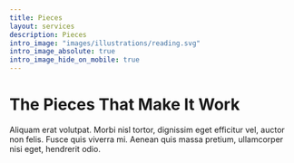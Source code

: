 ```yaml
---
title: Pieces
layout: services
description: Pieces
intro_image: "images/illustrations/reading.svg"
intro_image_absolute: true
intro_image_hide_on_mobile: true
---
```


# The Pieces That Make It Work

Aliquam erat volutpat. Morbi nisl tortor, dignissim eget efficitur vel, auctor non felis. Fusce quis viverra mi. Aenean quis massa pretium, ullamcorper nisi eget, hendrerit odio.
